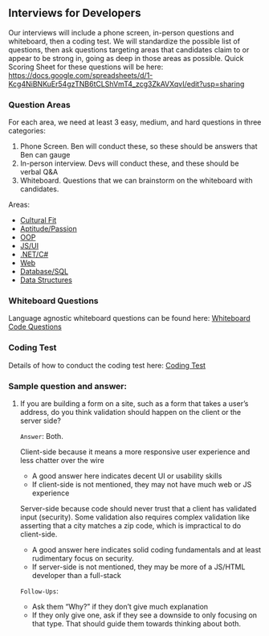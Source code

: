 
## Interviews for Developers
Our interviews will include a phone screen, in-person questions and whiteboard, then a coding test.  We will standardize the possible list of questions, then ask questions targeting areas that candidates claim to or appear to be strong in, going as deep in those areas as possible.
Quick Scoring Sheet for these questions will be here:
https://docs.google.com/spreadsheets/d/1-Kcg4NiBNKuEr54gzTNB6tCLShVmT4_zcg3ZkAVXqvI/edit?usp=sharing

### Question Areas
For each area, we need at least 3 easy, medium, and hard questions in three categories:
1. Phone Screen.  Ben will conduct these, so these should be answers that Ben can gauge
2. In-person interview.  Devs will conduct these, and these should be verbal Q&A
3. Whiteboard.  Questions that we can brainstorm on the whiteboard with candidates.

Areas:
* [Cultural Fit](questions_cultural_fit)
* [Aptitude/Passion](questions_aptitude_passion)
* [OOP](questions_oop)
* [JS/UI](questions_js)
* [.NET/C#](questions_net)
* [Web](questions_web)
* [Database/SQL](questions_db)
* [Data Structures](questions_data_structures)

### Whiteboard Questions
Language agnostic whiteboard questions can be found here: [Whiteboard Code Questions](whiteboard-code-questions)

### Coding Test
Details of how to conduct the coding test here: [Coding Test](coding_test)

### Sample question and answer:

1. If you are building a form on a site, such as a form that takes a user’s address, do you think validation should happen on the client or the server side?

    `Answer`: Both.

    Client-side because it means a more responsive user experience and less chatter over the wire
    * A good answer here indicates decent UI or usability skills
    * If client-side is not mentioned, they may not have much web or JS experience

    Server-side because code should never trust that a client has validated input (security).  Some validation also requires complex validation like asserting that a city matches a zip code, which is impractical to do client-side.
    * A good answer here indicates solid coding fundamentals and at least rudimentary focus on security.
    * If server-side is not mentioned, they may be more of a JS/HTML developer than a full-stack

    `Follow-Ups`:
    * Ask them “Why?” if they don’t give much explanation
    * If they only give one, ask if they see a downside to only focusing on that type.  That should guide them towards thinking about both.
